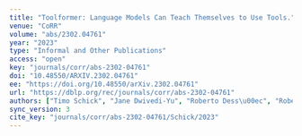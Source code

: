 ```yaml
---
title: "Toolformer: Language Models Can Teach Themselves to Use Tools."
venue: "CoRR"
volume: "abs/2302.04761"
year: "2023"
type: "Informal and Other Publications"
access: "open"
key: "journals/corr/abs-2302-04761"
doi: "10.48550/ARXIV.2302.04761"
ee: "https://doi.org/10.48550/arXiv.2302.04761"
url: "https://dblp.org/rec/journals/corr/abs-2302-04761"
authors: ["Timo Schick", "Jane Dwivedi-Yu", "Roberto Dess\u00ec", "Roberta Raileanu", "Maria Lomeli", "Luke Zettlemoyer", "Nicola Cancedda", "Thomas Scialom"]
sync_version: 3
cite_key: "journals/corr/abs-2302-04761/Schick/2023"
---
```

